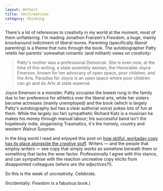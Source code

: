```yaml
---
layout: default
title: (Un)Creatives
category: thinking
---
```


There's a lot of references to creativity in my world at the moment, most of them unflattering. I'm reading Jonathon Franzen's _Freedom_, a huge, mainly knockaround indictment of liberal mores. Parenting (specifically _liberal_ parenting) is a theme that runs through the book. The autobiographer Patty retells her parents' somewhat romantic (and militant) views on _creativity_:


> Patty's mother was a professional Democrat. She is even now, at the time of this writing, a state assembly woman, the Honorable Joyce Emerson, known for her advocacy of open space, poor children, and the Arts. Paradise for Joyce is an open space where poor children can go and do Arts at state expense.


Joyce Emerson is a monster; Patty occupies the lowest rung in the family due to her preference for athletics over the liberal arts, while her sisters become actresses (mainly unemployed) and the book (which is largely Patty's autobiography but has a clear authorial voice) pokes lots of fun at them. While the largely (so far) sympathetic Richard Katz is a musician he makes his money through manual labour; his successful band isn't the hopelessly indie, sloganising Traumatics, it's the homely, country and western Walnut Surprise.

In the blog world I read and enjoyed this post on [how skilful, workaday copy has its place alongside the _creative_ stuff](http://www.abccopywriting.com/blog/2011/01/17/uncreative-and-proud/). Writers — and the people that employ writers — see copy that simply _works_ as somehow beneath them or something that lacks the wow factor. Professionally I agree with this stance, and can sympathise with the reaction uncreative copy elicits from disappointed colleagues (_where are the adjectives?!_).

So this is the week of uncreativity. Celebrate.

(Incidentally: _Freedom_ is a fabulous book.)
